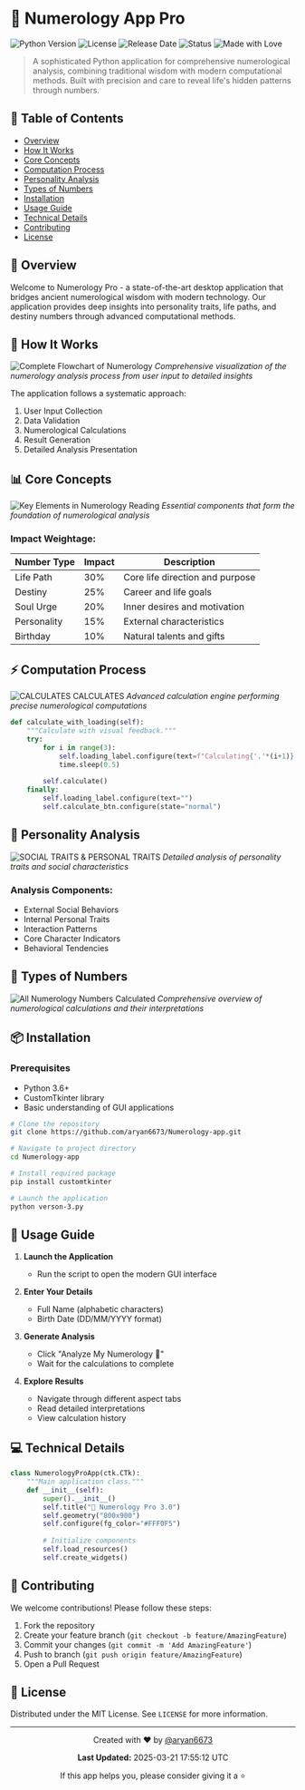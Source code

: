 # 🔮 Numerology App Pro

![Python Version](https://img.shields.io/badge/python-3.6%2B-blue?style=flat-square)
![License](https://img.shields.io/badge/license-MIT-green?style=flat-square)
![Release Date](https://img.shields.io/badge/release%20date-2025--03--21-brightgreen?style=flat-square)
![Status](https://img.shields.io/badge/status-active-success?style=flat-square)
![Made with Love](https://img.shields.io/badge/made%20with-❤️-red?style=flat-square)

> A sophisticated Python application for comprehensive numerological analysis, combining traditional wisdom with modern computational methods. Built with precision and care to reveal life's hidden patterns through numbers.

## 📑 Table of Contents
- [Overview](#-overview)
- [How It Works](#-how-it-works)
- [Core Concepts](#-core-concepts)
- [Computation Process](#-computation-process)
- [Personality Analysis](#-personality-analysis)
- [Types of Numbers](#-types-of-numbers)
- [Installation](#-installation)
- [Usage Guide](#-usage-guide)
- [Technical Details](#-technical-details)
- [Contributing](#-contributing)
- [License](#-license)

## 🌟 Overview

Welcome to Numerology Pro - a state-of-the-art desktop application that bridges ancient numerological wisdom with modern technology. Our application provides deep insights into personality traits, life paths, and destiny numbers through advanced computational methods.

## 🔄 How It Works

![Complete Flowchart of Numerology](https://raw.githubusercontent.com/aryan6673/Numerology-app/main/images/7.jpg)
*Comprehensive visualization of the numerology analysis process from user input to detailed insights*

The application follows a systematic approach:
1. User Input Collection
2. Data Validation
3. Numerological Calculations
4. Result Generation
5. Detailed Analysis Presentation

## 📊 Core Concepts

![Key Elements in Numerology Reading](https://raw.githubusercontent.com/aryan6673/Numerology-app/main/images/8.jpg)
*Essential components that form the foundation of numerological analysis*

### Impact Weightage:
| Number Type | Impact | Description |
|------------|--------|-------------|
| Life Path | 30% | Core life direction and purpose |
| Destiny | 25% | Career and life goals |
| Soul Urge | 20% | Inner desires and motivation |
| Personality | 15% | External characteristics |
| Birthday | 10% | Natural talents and gifts |

## ⚡ Computation Process

![CALCULATES CALCULATES](https://raw.githubusercontent.com/aryan6673/Numerology-app/main/images/6.jpg)
*Advanced calculation engine performing precise numerological computations*

```python
def calculate_with_loading(self):
    """Calculate with visual feedback."""
    try:
        for i in range(3):
            self.loading_label.configure(text=f"Calculating{'.'*(i+1)} 🔮")
            time.sleep(0.5)
            
        self.calculate()
    finally:
        self.loading_label.configure(text="")
        self.calculate_btn.configure(state="normal")
```

## 🧬 Personality Analysis

![SOCIAL TRAITS & PERSONAL TRAITS](https://raw.githubusercontent.com/aryan6673/Numerology-app/main/images/9.jpg)
*Detailed analysis of personality traits and social characteristics*

### Analysis Components:
- External Social Behaviors
- Internal Personal Traits
- Interaction Patterns
- Core Character Indicators
- Behavioral Tendencies

## 🔢 Types of Numbers

![All Numerology Numbers Calculated](https://raw.githubusercontent.com/aryan6673/Numerology-app/main/images/10.jpg)
*Comprehensive overview of numerological calculations and their interpretations*

## 📦 Installation

### Prerequisites
- Python 3.6+
- CustomTkinter library
- Basic understanding of GUI applications

```bash
# Clone the repository
git clone https://github.com/aryan6673/Numerology-app.git

# Navigate to project directory
cd Numerology-app

# Install required package
pip install customtkinter

# Launch the application
python verson-3.py
```

## 📖 Usage Guide

1. **Launch the Application**
   - Run the script to open the modern GUI interface

2. **Enter Your Details**
   - Full Name (alphabetic characters)
   - Birth Date (DD/MM/YYYY format)

3. **Generate Analysis**
   - Click "Analyze My Numerology 🌈"
   - Wait for the calculations to complete

4. **Explore Results**
   - Navigate through different aspect tabs
   - Read detailed interpretations
   - View calculation history

## 💻 Technical Details

```python
class NumerologyProApp(ctk.CTk):
    """Main application class."""
    def __init__(self):
        super().__init__()
        self.title("🔮 Numerology Pro 3.0")
        self.geometry("800x900")
        self.configure(fg_color="#FFF0F5")
        
        # Initialize components
        self.load_resources()
        self.create_widgets()
```

## 🤝 Contributing

We welcome contributions! Please follow these steps:

1. Fork the repository
2. Create your feature branch (`git checkout -b feature/AmazingFeature`)
3. Commit your changes (`git commit -m 'Add AmazingFeature'`)
4. Push to branch (`git push origin feature/AmazingFeature`)
5. Open a Pull Request

## 📄 License

Distributed under the MIT License. See `LICENSE` for more information.

---

<div align="center">

Created with ❤️ by [@aryan6673](https://github.com/aryan6673)

**Last Updated:** 2025-03-21 17:55:12 UTC

If this app helps you, please consider giving it a ⭐

</div>
